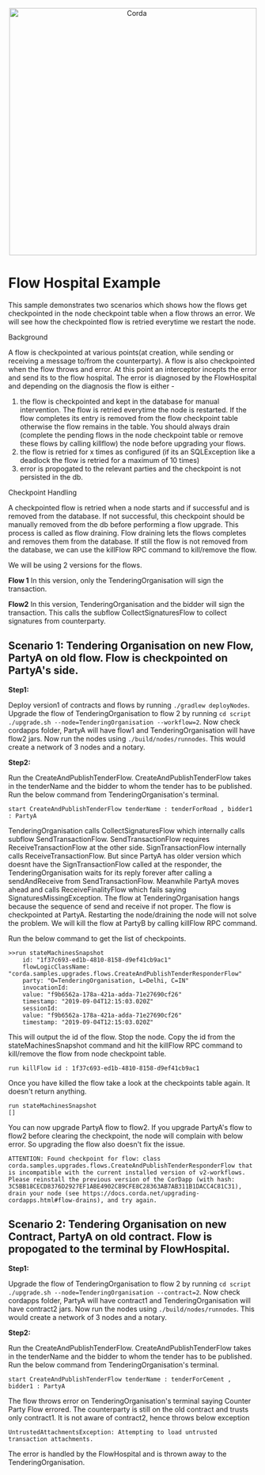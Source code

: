 <p align="center">
  <img src="https://camo.githubusercontent.com/a7b7d659d6e01a9e49ff2d9919f7a66d84aac66e/68747470733a2f2f7777772e636f7264612e6e65742f77702d636f6e74656e742f75706c6f6164732f323031362f31312f66673030355f636f7264615f622e706e67" alt="Corda" width="500">
</p>

# Flow Hospital Example

This sample demonstrates two scenarios which shows how the flows get checkpointed in the node checkpoint table when a flow throws an error.
We will see how the checkpointed flow is retried everytime we restart the node.

Background

A flow is checkpointed at various points(at creation, while sending or receiving a message to/from the counterparty).
A flow is also checkpointed when the flow throws and error. At this point an interceptor incepts the error and send its to the flow hospital.
The error is diagnosed by the FlowHospital and depending on the diagnosis the flow is either - 
1. the flow is checkpointed and kept in the database for manual intervention. The flow is retried everytime the node is restarted. If the flow completes its entry is removed from
the flow checkpoint table otherwise the flow remains in the table. You should always drain (complete the pending flows in the node checkpoint table or remove these 
flows by calling killflow) the node before upgrading your flows.
2. the flow is retried for x times as configured (if its an SQLException like a deadlock the flow is retried for a maximum of 10 times)
3. error is propogated to the relevant parties and the checkpoint is not persisted in the db.

Checkpoint Handling

A checkpointed flow is retried when a node starts and if successful and is removed from the database. If not successful, this checkpoint should be manually
removed from the db before performing a flow upgrade. This process is called as flow draining. Flow draining lets the flows completes and removes them 
from the database. If still the flow is not removed from the database, we can use the killFlow RPC command to kill/remove the flow.

We will be using 2 versions for the flows.

**Flow 1**
In this version, only the TenderingOrganisation will sign the transaction.

**Flow2**
In this version, TenderingOrganisation and the bidder will sign the transaction. This calls the subflow CollectSignaturesFlow to collect signatures from
counterparty.

## Scenario 1: Tendering Organisation on new Flow, PartyA on old flow. Flow is checkpointed on PartyA's side.

**Step1:** 

Deploy version1 of contracts and flows by running `./gradlew deployNodes`. Upgrade the flow of TenderingOrganisation to flow 2 by running
    `cd script`
    `./upgrade.sh --node=TenderingOrganisation --workflow=2`.
Now check cordapps folder, PartyA will have flow1 and  TenderingOrganisation will have flow2 jars. 
Now run the nodes using `./build/nodes/runnodes`. 
This would create a network of 3 nodes and a notary.

**Step2:** 

Run the CreateAndPublishTenderFlow. CreateAndPublishTenderFlow takes in the tenderName and the bidder to whom the tender has to be published.
Run the below command from TenderingOrganisation's terminal.

    start CreateAndPublishTenderFlow tenderName : tenderForRoad , bidder1 : PartyA

TenderingOrganisation calls CollectSignaturesFlow which internally calls subflow SendTransactionFlow. SendTransactionFlow requires ReceiveTransactionFlow
at the other side. SignTransactionFlow internally calls ReceiveTransactionFlow. But since PartyA has older version which doesnt have the SignTransactionFlow
called at the responder, the TenderingOrganisation waits for its reply forever after calling a sendAndReceive from SendTransactionFlow.
Meanwhile PartyA moves ahead and calls ReceiveFinalityFlow which fails saying SignaturesMissingException.
The flow at TenderingOrganisation hangs  because the sequence of send and receive if not proper.
The flow is checkpointed at PartyA. 
Restarting the node/draining the node will not solve the problem. 
We will kill the flow at PartyB by calling killFlow RPC command.

Run the below command to get the list of checkpoints.

    >>run stateMachinesSnapshot
        id: "1f37c693-ed1b-4810-8158-d9ef41cb9ac1"
        flowLogicClassName: "corda.samples.upgrades.flows.CreateAndPublishTenderResponderFlow"
        party: "O=TenderingOrganisation, L=Delhi, C=IN"
        invocationId:
        value: "f9b6562a-178a-421a-adda-71e27690cf26"
        timestamp: "2019-09-04T12:15:03.020Z"
        sessionId:
        value: "f9b6562a-178a-421a-adda-71e27690cf26"
        timestamp: "2019-09-04T12:15:03.020Z"

This will output the id of the flow. 
Stop the node. 
Copy the id from the stateMachinesSnapshot command and hit the killFlow RPC command to kill/remove the flow from node checkpoint table.

    run killFlow id : 1f37c693-ed1b-4810-8158-d9ef41cb9ac1   
    
Once you have killed the flow take a look at the checkpoints table again. It doesn't return anything.

    run stateMachinesSnapshot
    []

You can now upgrade PartyA flow to flow2. If you upgrade PartyA's flow to flow2 before clearing the checkpoint, the node will 
complain with below error. So upgrading the flow also doesn't fix the issue.

    ATTENTION: Found checkpoint for flow: class corda.samples.upgrades.flows.CreateAndPublishTenderResponderFlow that is incompatible with the current installed version of v2-workflows. Please reinstall the previous version of the CorDapp (with hash: 3C5BB18CECD8376D2927EF1ABE4902C89CFE8C28363AB7AB311B1DACC4C81C31), drain your node (see https://docs.corda.net/upgrading-cordapps.html#flow-drains), and try again.
     
## Scenario 2: Tendering Organisation on new Contract, PartyA on old contract. Flow is propogated to the terminal by FlowHospital.

**Step1:** 

Upgrade the flow of TenderingOrganisation to flow 2 by running
    `cd script`
    `./upgrade.sh --node=TenderingOrganisation --contract=2`.
Now check cordapps folder, PartyA will have contract1 and  TenderingOrganisation will have contract2 jars. 
Now run the nodes using `./build/nodes/runnodes`. 
This would create a network of 3 nodes and a notary.

**Step2:** 

Run the CreateAndPublishTenderFlow. CreateAndPublishTenderFlow takes in the tenderName and the bidder to whom the tender has to be published.
Run the below command from TenderingOrganisation's terminal.

    start CreateAndPublishTenderFlow tenderName : tenderForCement , bidder1 : PartyA

The flow throws error on TenderingOrganisation's terminal saying Counter Party Flow errored. The counterparty is still on the old contract and trusts
only contract1. It is not aware of contract2, hence throws below exception

    UntrustedAttachmentsException: Attempting to load untrusted transaction attachments.
    
The error is handled by the FlowHospital and is thrown away to the TenderingOrganisation.